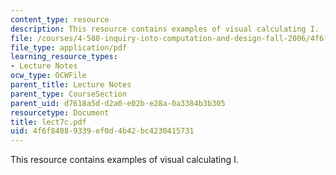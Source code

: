 ```yaml
---
content_type: resource
description: This resource contains examples of visual calculating I.
file: /courses/4-580-inquiry-into-computation-and-design-fall-2006/4f6f84889339ef0d4b42bc4230415731_lect7c.pdf
file_type: application/pdf
learning_resource_types:
- Lecture Notes
ocw_type: OCWFile
parent_title: Lecture Notes
parent_type: CourseSection
parent_uid: d7618a5d-d2a0-e02b-e28a-0a3384b3b305
resourcetype: Document
title: lect7c.pdf
uid: 4f6f8488-9339-ef0d-4b42-bc4230415731
---
```

This resource contains examples of visual calculating I.

